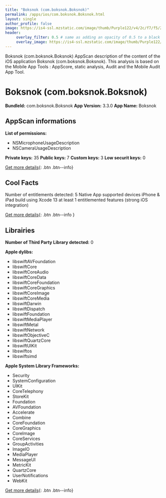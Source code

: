 ```yaml
---
title: "Boksnok (com.boksnok.Boksnok)"
permalink: /apps/ios/com.boksnok.Boksnok.html
layout: single
author_profile: false
image: https://is4-ssl.mzstatic.com/image/thumb/Purple122/v4/2c/f7/f5/2cf7f542-c8f4-9cbb-9aa7-5c66d2ea7836/AppIcon-0-0-1x_U007emarketing-0-0-0-7-0-0-sRGB-0-0-0-GLES2_U002c0-512MB-85-220-0-0.png/512x512bb.jpg
header: 
     overlay_filter: 0.5 # same as adding an opacity of 0.5 to a black background
     overlay_image: https://is4-ssl.mzstatic.com/image/thumb/Purple122/v4/2c/f7/f5/2cf7f542-c8f4-9cbb-9aa7-5c66d2ea7836/AppIcon-0-0-1x_U007emarketing-0-0-0-7-0-0-sRGB-0-0-0-GLES2_U002c0-512MB-85-220-0-0.png/512x512bb.jpg
---
```

Boksnok (com.boksnok.Boksnok) AppScan description of the content of the iOS application Boksnok (com.boksnok.Boksnok). This analysis is based on the Mobile App Tools : AppScore, static analysis, Audit and the Mobile Audit App Tool.

# Boksnok (com.boksnok.Boksnok)

**BundleId:** com.boksnok.Boksnok
**App Version:** 3.3.0
**App Name:** Boksnok


## AppScan informations 

**List of permissions:** 
- NSMicrophoneUsageDescription
- NSCameraUsageDescription
  
  
**Private keys:** 35
**Public keys:** 7
**Custom keys:** 3
**Low securit keys:** 0
  
[Get more details](/pricing.html){: .btn .btn--info}

## Cool Facts

Number of entitlements detected: 5
Native App
supported devices iPhone & iPad
build using Xcode 13
at least 1 entitlemented features (strong iOS integration)
  
[Get more details](/pricing.html){: .btn .btn--info }

## Librairies 
**Number of Third Party Library detected:** 0


**Apple dylibs:**
- libswiftAVFoundation
- libswiftCore
- libswiftCoreAudio
- libswiftCoreData
- libswiftCoreFoundation
- libswiftCoreGraphics
- libswiftCoreImage
- libswiftCoreMedia
- libswiftDarwin
- libswiftDispatch
- libswiftFoundation
- libswiftMediaPlayer
- libswiftMetal
- libswiftNetwork
- libswiftObjectiveC
- libswiftQuartzCore
- libswiftUIKit
- libswiftos
- libswiftsimd


**Apple System Library Frameworks:**
- Security
- SystemConfiguration
- UIKit
- CoreTelephony
- StoreKit
- Foundation
- AVFoundation
- Accelerate
- Combine
- CoreFoundation
- CoreGraphics
- CoreImage
- CoreServices
- GroupActivities
- ImageIO
- MediaPlayer
- MessageUI
- MetricKit
- QuartzCore
- UserNotifications
- WebKit


  
[Get more details](/pricing.html){: .btn .btn--info}


